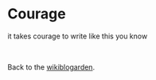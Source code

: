 # Courage

it takes courage to write like this you know

<br>

Back to the [wikiblogarden](/wikiblogarden).
